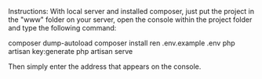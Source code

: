 Instructions:
With local server and installed composer, just put the project in the "www" folder on your server, open the console within the project folder and type the following command: 

composer dump-autoload
composer install
ren .env.example .env
php artisan key:generate
php artisan serve

Then simply enter the address that appears on the console.
